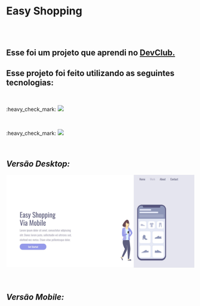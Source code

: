 <h1>Easy Shopping</h1>
<br>
<br>
<h2>Esse foi um projeto que aprendi no <a href="https://rodolfomori.com.br/devclub/">DevClub.</a></h2>
<h2>Esse projeto foi feito utilizando as seguintes tecnologias:</h2>
<br>
<p> :heavy_check_mark: <img src="https://img.shields.io/badge/HTML5-E34F26?style=for-the-badge&logo=html5&logoColor=white"/></p>
<br>
<p>:heavy_check_mark: <img src="https://img.shields.io/badge/CSS3-1572B6?style=for-the-badge&logo=css3&logoColor=white"/></p>
<br>
<h2><strong><i>Versão Desktop:</i></strong></h2>
<img src="https://github.com/andrebravo01/Projeto-easy-shopping/blob/master/img/desktop-easyshopping.jpg?raw=true"/>
<br>
<br>
<br>
<h2> <strong> <i>Versão Mobile:<i/> </strong> </h2>

